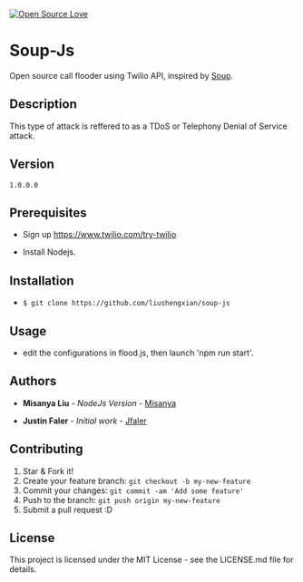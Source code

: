 [![Open Source Love](https://badges.frapsoft.com/os/v1/open-source.png?v=103)](https://github.com/Jfaler/soup/blob/master/LICENSE.txt)
# Soup-Js
Open source call flooder using Twilio API, inspired by [Soup](https://github.com/Jfaler/soup).

## Description 

This type of attack is reffered to as a TDoS or Telephony Denial of Service attack.   

## Version
`
1.0.0.0
`
## Prerequisites

* Sign up https://www.twilio.com/try-twilio

* Install Nodejs.

## Installation

* `$ git clone https://github.com/liushengxian/soup-js`

## Usage

* edit the configurations in flood.js, then launch 'npm run start'.

## Authors

* **Misanya Liu** - *NodeJs Version* - [Misanya](https://github.com/liushengxian)


* **Justin Faler** - *Initial work* - [Jfaler](https://github.com/Jfaler)

## Contributing

1. Star & Fork it!
2. Create your feature branch: `git checkout -b my-new-feature`
3. Commit your changes: `git commit -am 'Add some feature'`
4. Push to the branch: `git push origin my-new-feature`
5. Submit a pull request :D

## License

This project is licensed under the MIT License - see the LICENSE.md file for details.
